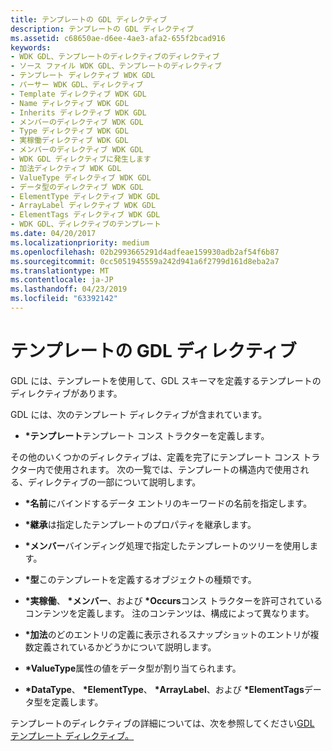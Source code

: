 ```yaml
---
title: テンプレートの GDL ディレクティブ
description: テンプレートの GDL ディレクティブ
ms.assetid: c68650ae-d6ee-4ae3-afa2-655f2bcad916
keywords:
- WDK GDL、テンプレートのディレクティブのディレクティブ
- ソース ファイル WDK GDL、テンプレートのディレクティブ
- テンプレート ディレクティブ WDK GDL
- パーサー WDK GDL、ディレクティブ
- Template ディレクティブ WDK GDL
- Name ディレクティブ WDK GDL
- Inherits ディレクティブ WDK GDL
- メンバーのディレクティブ WDK GDL
- Type ディレクティブ WDK GDL
- 実稼働ディレクティブ WDK GDL
- メンバーのディレクティブ WDK GDL
- WDK GDL ディレクティブに発生します
- 加法ディレクティブ WDK GDL
- ValueType ディレクティブ WDK GDL
- データ型のディレクティブ WDK GDL
- ElementType ディレクティブ WDK GDL
- ArrayLabel ディレクティブ WDK GDL
- ElementTags ディレクティブ WDK GDL
- WDK GDL、ディレクティブのテンプレート
ms.date: 04/20/2017
ms.localizationpriority: medium
ms.openlocfilehash: 02b2993665291d4adfeae159930adb2af54f6b87
ms.sourcegitcommit: 0cc5051945559a242d941a6f2799d161d8eba2a7
ms.translationtype: MT
ms.contentlocale: ja-JP
ms.lasthandoff: 04/23/2019
ms.locfileid: "63392142"
---
```

# <a name="gdl-directives-for-templates"></a>テンプレートの GDL ディレクティブ


GDL には、テンプレートを使用して、GDL スキーマを定義するテンプレートのディレクティブがあります。

GDL には、次のテンプレート ディレクティブが含まれています。

-   **\*テンプレート**テンプレート コンス トラクターを定義します。

その他のいくつかのディレクティブは、定義を完了にテンプレート コンス トラクター内で使用されます。 次の一覧では、テンプレートの構造内で使用される、ディレクティブの一部について説明します。

-   **\*名前**にバインドするデータ エントリのキーワードの名前を指定します。

-   **\*継承**は指定したテンプレートのプロパティを継承します。

-   **\*メンバー**バインディング処理で指定したテンプレートのツリーを使用します。

-   **\*型**このテンプレートを定義するオブジェクトの種類です。

-   **\*実稼働**、 **\*メンバー**、および **\*Occurs**コンス トラクターを許可されているコンテンツを定義します。 注のコンテンツは、構成によって異なります。

-   **\*加法**のどのエントリの定義に表示されるスナップショットのエントリが複数定義されているかどうかについて説明します。

-   **\*ValueType**属性の値をデータ型が割り当てられます。

-   **\*DataType**、  **\*ElementType**、  **\*ArrayLabel**、および **\*ElementTags**データ型を定義します。

テンプレートのディレクティブの詳細については、次を参照してください[GDL テンプレート ディレクティブ。](gdl-template-directives.md)

 

 




